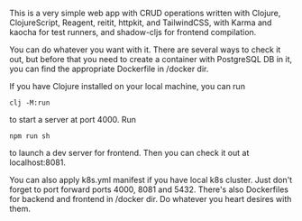 This is a very simple web app with CRUD operations written with Clojure, ClojureScript, Reagent, reitit, httpkit, and TailwindCSS, with Karma and kaocha for test runners, and shadow-cljs for frontend compilation.

You can do whatever you want with it. There are several ways to check it out, but before that you need to create a container with PostgreSQL DB in it, you can find the appropriate Dockerfile in /docker dir.

If you have Clojure installed on your local machine, you can run

`clj -M:run`

to start a server at port 4000. Run

`npm run sh`

to launch a dev server for frontend. Then you can check it out at localhost:8081.

You can also apply k8s.yml manifest if you have local k8s cluster. Just don't forget to port forward ports 4000, 8081 and 5432. There's also Dockerfiles for backend and frontend in /docker dir. Do whatever you heart desires with them.
